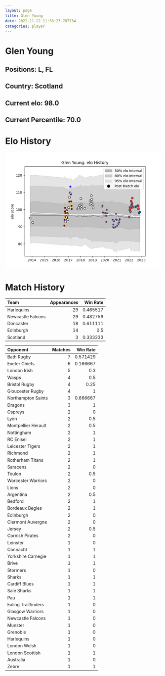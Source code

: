 ```yaml
---  
layout: page  
title: Glen Young  
date: 2022-11-22 11:38:23.787734  
categories: player  
---
```

# Glen Young

## Positions: L, FL

## Country: Scotland

## Current elo: 98.0

## Current Percentile: 70.0

# Elo History


![elo history](history_GlenYoung.png)
# Match History


| Team              |   Appearances |   Win Rate |
|:------------------|--------------:|-----------:|
| Harlequins        |            29 |   0.465517 |
| Newcastle Falcons |            29 |   0.482759 |
| Doncaster         |            18 |   0.611111 |
| Edinburgh         |            14 |   0.5      |
| Scotland          |             3 |   0.333333 |

| Opponent            |   Matches |   Win Rate |
|:--------------------|----------:|-----------:|
| Bath Rugby          |         7 |   0.571429 |
| Exeter Chiefs       |         6 |   0.166667 |
| London Irish        |         5 |   0.3      |
| Wasps               |         4 |   0.5      |
| Bristol Rugby       |         4 |   0.25     |
| Gloucester Rugby    |         4 |   1        |
| Northampton Saints  |         3 |   0.666667 |
| Dragons             |         3 |   1        |
| Ospreys             |         2 |   0        |
| Lyon                |         2 |   0.5      |
| Montpellier Herault |         2 |   0.5      |
| Nottingham          |         2 |   1        |
| RC Enisei           |         2 |   1        |
| Leicester Tigers    |         2 |   1        |
| Richmond            |         2 |   1        |
| Rotherham Titans    |         2 |   1        |
| Saracens            |         2 |   0        |
| Toulon              |         2 |   0.5      |
| Worcester Warriors  |         2 |   0        |
| Lions               |         2 |   0        |
| Argentina           |         2 |   0.5      |
| Bedford             |         2 |   1        |
| Bordeaux Begles     |         2 |   1        |
| Edinburgh           |         2 |   0        |
| Clermont Auvergne   |         2 |   0        |
| Jersey              |         2 |   0.5      |
| Cornish Pirates     |         2 |   0        |
| Leinster            |         1 |   0        |
| Connacht            |         1 |   1        |
| Yorkshire Carnegie  |         1 |   1        |
| Brive               |         1 |   1        |
| Stormers            |         1 |   0        |
| Sharks              |         1 |   1        |
| Cardiff Blues       |         1 |   1        |
| Sale Sharks         |         1 |   1        |
| Pau                 |         1 |   1        |
| Ealing Trailfinders |         1 |   0        |
| Glasgow Warriors    |         1 |   0        |
| Newcastle Falcons   |         1 |   0        |
| Munster             |         1 |   0        |
| Grenoble            |         1 |   0        |
| Harlequins          |         1 |   0        |
| London Welsh        |         1 |   0        |
| London Scottish     |         1 |   1        |
| Australia           |         1 |   0        |
| Zebre               |         1 |   1        |